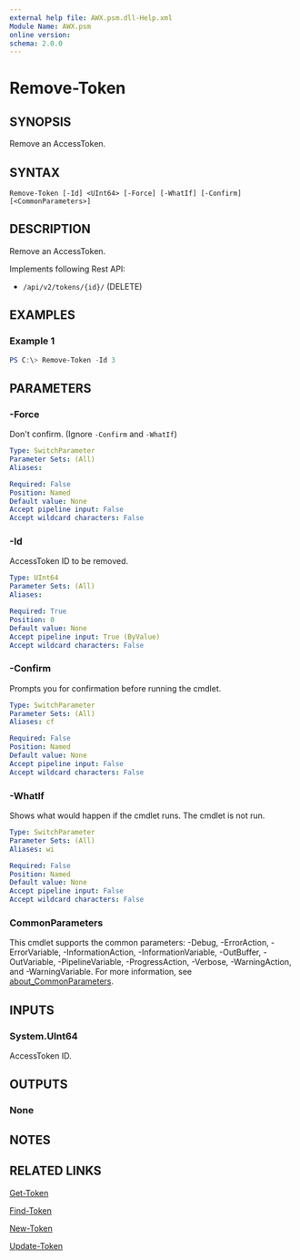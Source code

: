 ```yaml
---
external help file: AWX.psm.dll-Help.xml
Module Name: AWX.psm
online version:
schema: 2.0.0
---
```


# Remove-Token

## SYNOPSIS
Remove an AccessToken.

## SYNTAX

```
Remove-Token [-Id] <UInt64> [-Force] [-WhatIf] [-Confirm] [<CommonParameters>]
```

## DESCRIPTION
Remove an AccessToken.

Implements following Rest API:  
- `/api/v2/tokens/{id}/` (DELETE)

## EXAMPLES

### Example 1
```powershell
PS C:\> Remove-Token -Id 3
```

## PARAMETERS

### -Force
Don't confirm. (Ignore `-Confirm` and `-WhatIf`)

```yaml
Type: SwitchParameter
Parameter Sets: (All)
Aliases:

Required: False
Position: Named
Default value: None
Accept pipeline input: False
Accept wildcard characters: False
```

### -Id
AccessToken ID to be removed.

```yaml
Type: UInt64
Parameter Sets: (All)
Aliases:

Required: True
Position: 0
Default value: None
Accept pipeline input: True (ByValue)
Accept wildcard characters: False
```

### -Confirm
Prompts you for confirmation before running the cmdlet.

```yaml
Type: SwitchParameter
Parameter Sets: (All)
Aliases: cf

Required: False
Position: Named
Default value: None
Accept pipeline input: False
Accept wildcard characters: False
```

### -WhatIf
Shows what would happen if the cmdlet runs.
The cmdlet is not run.

```yaml
Type: SwitchParameter
Parameter Sets: (All)
Aliases: wi

Required: False
Position: Named
Default value: None
Accept pipeline input: False
Accept wildcard characters: False
```

### CommonParameters
This cmdlet supports the common parameters: -Debug, -ErrorAction, -ErrorVariable, -InformationAction, -InformationVariable, -OutBuffer, -OutVariable, -PipelineVariable, -ProgressAction, -Verbose, -WarningAction, and -WarningVariable. For more information, see [about_CommonParameters](http://go.microsoft.com/fwlink/?LinkID=113216).

## INPUTS

### System.UInt64
AccessToken ID.

## OUTPUTS

### None
## NOTES

## RELATED LINKS

[Get-Token](Get-Token.md)

[Find-Token](Find-Token.md)

[New-Token](New-Token.md)

[Update-Token](Update-Token.md)
